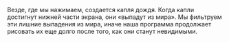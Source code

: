 Везде, где мы нажимаем, создается капля дождя. Когда капли достигнут нижней части экрана, они «выпадут из мира».
Мы фильтруем эти лишние выпадения из мира, иначе наша программа продолжает рисовать их еще долго после того, 
как они станут невидимыми.
     
